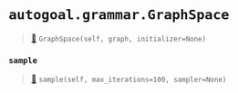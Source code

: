 # `autogoal.grammar.GraphSpace`

> [📝](https://github.com/autogal/autogoal/blob/main/autogoal/grammar/_graph.py#L331)
> `GraphSpace(self, graph, initializer=None)`

### `sample`

> [📝](https://github.com/autogoal/autogoal/blob/main/autogoal/grammar/_base.py#L10)
> `sample(self, max_iterations=100, sampler=None)`

